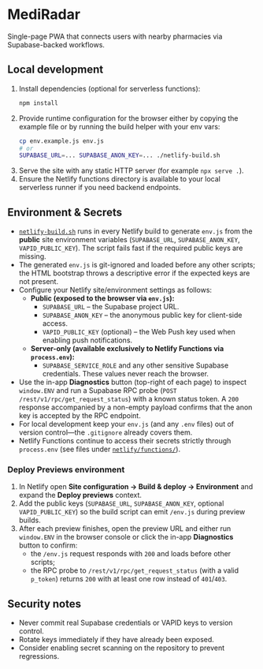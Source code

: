 # MediRadar

Single-page PWA that connects users with nearby pharmacies via Supabase-backed workflows.

## Local development

1. Install dependencies (optional for serverless functions):
   ```bash
   npm install
   ```
2. Provide runtime configuration for the browser either by copying the example file or by running the build helper with your env vars:
   ```bash
   cp env.example.js env.js
   # or
   SUPABASE_URL=... SUPABASE_ANON_KEY=... ./netlify-build.sh
   ```
3. Serve the site with any static HTTP server (for example `npx serve .`).
4. Ensure the Netlify functions directory is available to your local serverless runner if you need backend endpoints.

## Environment & Secrets

- [`netlify-build.sh`](./netlify-build.sh) runs in every Netlify build to generate `env.js` from the **public** site environment variables (`SUPABASE_URL`, `SUPABASE_ANON_KEY`, `VAPID_PUBLIC_KEY`). The script fails fast if the required public keys are missing.
- The generated `env.js` is git-ignored and loaded before any other scripts; the HTML bootstrap throws a descriptive error if the expected keys are not present.
- Configure your Netlify site/environment settings as follows:
  - **Public (exposed to the browser via `env.js`):**
    - `SUPABASE_URL` – the Supabase project URL.
    - `SUPABASE_ANON_KEY` – the anonymous public key for client-side access.
    - `VAPID_PUBLIC_KEY` (optional) – the Web Push key used when enabling push notifications.
  - **Server-only (available exclusively to Netlify Functions via `process.env`):**
    - `SUPABASE_SERVICE_ROLE` and any other sensitive Supabase credentials. These values never reach the browser.
- Use the in-app **Diagnostics** button (top-right of each page) to inspect `window.ENV` and run a Supabase RPC probe (`POST /rest/v1/rpc/get_request_status`) with a known status token. A `200` response accompanied by a non-empty payload confirms that the anon key is accepted by the RPC endpoint.
- For local development keep your `env.js` (and any `.env` files) out of version control—the `.gitignore` already covers them.
- Netlify Functions continue to access their secrets strictly through `process.env` (see files under [`netlify/functions/`](./netlify/functions)).

### Deploy Previews environment

1. In Netlify open **Site configuration → Build & deploy → Environment** and expand the **Deploy previews** context.
2. Add the public keys (`SUPABASE_URL`, `SUPABASE_ANON_KEY`, optional `VAPID_PUBLIC_KEY`) so the build script can emit `/env.js` during preview builds.
3. After each preview finishes, open the preview URL and either run `window.ENV` in the browser console or click the in-app **Diagnostics** button to confirm:
   - the `/env.js` request responds with `200` and loads before other scripts;
   - the RPC probe to `/rest/v1/rpc/get_request_status` (with a valid `p_token`) returns `200` with at least one row instead of `401`/`403`.

## Security notes

- Never commit real Supabase credentials or VAPID keys to version control.
- Rotate keys immediately if they have already been exposed.
- Consider enabling secret scanning on the repository to prevent regressions.
